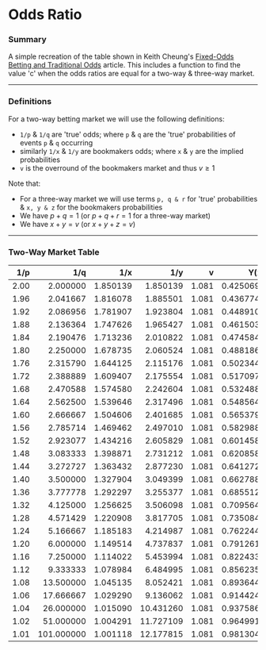 Odds Ratio
================

### Summary

A simple recreation of the table shown in Keith Cheung's [Fixed-Odds Betting and Traditional Odds](%22http://www.sportstradingnetwork.com/article/fixed-odds-betting-traditional-odds/%22) article.
This includes a function to find the value 'c' when the odds ratios are equal for a two-way & three-way market.

------------------------------------------------------------------------

### Definitions

For a two-way betting market we will use the following definitions:

-   `1/p` & `1/q` are 'true' odds; where `p` & `q` are the 'true' probabilities of events `p` & `q` occurring
-   similarly `1/x` & `1/y` are bookmakers odds; where `x` & `y` are the implied probabilities
-   `v` is the overround of the bookmakers market and thus *v* ≥ 1

Note that:

-   For a three-way market we will use terms `p, q & r` for 'true' probabilities & `x, y & z` for the bookmakers probabilities
-   We have *p* + *q* = 1 (or *p* + *q* + *r* = 1 for a three-way market)
-   We have *x* + *y* = *v* (or *x* + *y* + *z* = *v*)

------------------------------------------------------------------------

### Two-Way Market Table

|   1/p|         1/q|       1/x|        1/y|      v|       Y(x)|        Y(y)|   OR(x,p)|   OR(y,q)|
|-----:|-----------:|---------:|----------:|------:|----------:|-----------:|---------:|---------:|
|  2.00|    2.000000|  1.850139|   1.850139|  1.081|  0.4250694|   0.4250694|  1.176279|  1.176279|
|  1.96|    2.041667|  1.816078|   1.885501|  1.081|  0.4367746|   0.4133068|  1.176358|  1.176358|
|  1.92|    2.086956|  1.781907|   1.923804|  1.081|  0.4489101|   0.4009892|  1.176610|  1.176610|
|  1.88|    2.136364|  1.747626|   1.965427|  1.081|  0.4615034|   0.3880721|  1.177058|  1.177058|
|  1.84|    2.190476|  1.713236|   2.010822|  1.081|  0.4745846|   0.3745055|  1.177731|  1.177731|
|  1.80|    2.250000|  1.678735|   2.060524|  1.081|  0.4881863|   0.3602328|  1.178663|  1.178663|
|  1.76|    2.315790|  1.644125|   2.115176|  1.081|  0.5023441|   0.3451895|  1.179894|  1.179894|
|  1.72|    2.388889|  1.609407|   2.175554|  1.081|  0.5170971|   0.3293015|  1.181477|  1.181477|
|  1.68|    2.470588|  1.574580|   2.242604|  1.081|  0.5324883|   0.3124827|  1.183473|  1.183473|
|  1.64|    2.562500|  1.539646|   2.317496|  1.081|  0.5485649|   0.2946326|  1.185962|  1.185962|
|  1.60|    2.666667|  1.504606|   2.401685|  1.081|  0.5653791|   0.2756318|  1.189045|  1.189045|
|  1.56|    2.785714|  1.469462|   2.497010|  1.081|  0.5829887|   0.2553369|  1.192854|  1.192854|
|  1.52|    2.923077|  1.434216|   2.605829|  1.081|  0.6014580|   0.2335731|  1.197560|  1.197560|
|  1.48|    3.083333|  1.398871|   2.731212|  1.081|  0.6208589|   0.2101227|  1.203396|  1.203396|
|  1.44|    3.272727|  1.363432|   2.877230|  1.081|  0.6412720|   0.1847090|  1.210682|  1.210682|
|  1.40|    3.500000|  1.327904|   3.049399|  1.081|  0.6627885|   0.1569712|  1.219870|  1.219870|
|  1.36|    3.777778|  1.292297|   3.255377|  1.081|  0.6855124|   0.1264235|  1.231624|  1.231624|
|  1.32|    4.125000|  1.256625|   3.506098|  1.081|  0.7095640|   0.0923875|  1.246958|  1.246958|
|  1.28|    4.571429|  1.220908|   3.817705|  1.081|  0.7350844|   0.0538729|  1.267496|  1.267496|
|  1.24|    5.166667|  1.185183|   4.214987|  1.081|  0.7622446|   0.0093524|  1.296013|  1.296013|
|  1.20|    6.000000|  1.149514|   4.737837|  1.081|  0.7912612|  -0.0436938|  1.337672|  1.337672|
|  1.16|    7.250000|  1.114022|   5.453994|  1.081|  0.8224330|  -0.1097939|  1.403235|  1.403235|
|  1.12|    9.333333|  1.078984|   6.484995|  1.081|  0.8562356|  -0.1980363|  1.519297|  1.519297|
|  1.08|   13.500000|  1.045135|   8.052421|  1.081|  0.8936440|  -0.3294503|  1.772441|  1.772441|
|  1.06|   17.666667|  1.029290|   9.136062|  1.081|  0.9144244|  -0.4262606|  2.048493|  2.048493|
|  1.04|   26.000000|  1.015090|  10.431260|  1.081|  0.9375866|  -0.5603361|  2.650759|  2.650759|
|  1.02|   51.000000|  1.004291|  11.727109|  1.081|  0.9649910|  -0.7504488|  4.661088|  4.661088|
|  1.01|  101.000000|  1.001118|  12.177815|  1.081|  0.9813047|  -0.8695266|  8.946292|  8.946292|
